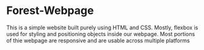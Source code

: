 # Forest-Webpage

This is a simple website built purely using HTML and CSS. Mostly, flexbox is used for styling and positioning objects inside our webpage. Most portions of thie webpage are responsive and are usable across multiple platforms
